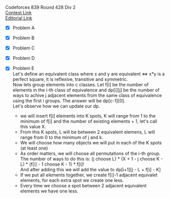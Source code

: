 Codeforces 839 Round 428 Div 2  
[Contest Link](http://codeforces.com/contest/839)  
[Editorial Link](http://codeforces.com/blog/entry/53815)  

- [x] Problem A  

- [x] Problem B  

- [x] Problem C  

- [x] Problem D  

- [x] Problem E  
Let's define an equivalent class where x and y are equivalent <=> x*y is a perfect square, it is reflexive, transitive and symmetric.  
Now lets group elements into c classes. Let f[i] be the number of elements in the i-th class of equivalence and dp[i][j] be the number of ways to achive j adjacent elements from the same class of equivalence using the first i groups. The answer will be dp[c-1][0].  
Let's observe how we can update our dp.
  - we will insert f[i] elements into K spots, K will range from 1 to the minimum of f[i] and the number of existing elements + 1, let's call this value X.  
  - From this K spots, L will be between 2 equivalent elemens, L will range from 0 to the minimum of j and k.  
  - We will choose how many objects we will put in each of the K spots (at least one)
  - As order matters, we will choose all permutations of the i-th group.  
The number of ways to do this is: (j choose L) * (X + 1 - j choose K - L) * (f[i] - 1 choose K - 1) * f[i]!  
And after adding this we will add the value to dp[i+1][j - L + f[i] - K]  
  - If we put all elements together, we create f[i]-1 adjacent equivalet elements, for each extra spot we create one less.  
  - Every time we choose a spot between 2 adjacent equivalent elements we have one less.  
